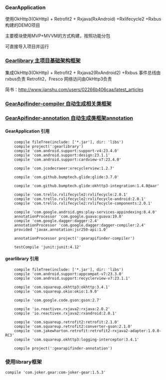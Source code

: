 ### GearApplication 
使用OkHttp3(OkHttp) + Retrofit2 + Rxjava(RxAndroid) +Rxlifecycle2 +Rxbus构建的DEMO项目

主要模块使用MVP+MVVM的方式构建，按照功能分包

可直接导入项目并运行
### [Gearlibrary 主项目基础架构框架](https://github.com/hackerlc/GearApplication/tree/master/gearlibrary)
集成OkHttp3(OkHttp) + Retrofit2 + Rxjava2(RxAndroid2) +Rxbus
事件总线由rxbus负责
Retrofit2，Fresco 网络访问由OkHttp3负责

简书：http://www.jianshu.com/users/02266b406caa/latest_articles

### [GearApifinder-compiler 自动生成相关类框架](https://github.com/hackerlc/GearApplication/tree/master/gearapifinder-compiler)
### [GearApifinder-annotation 自动生成类框架annotation](https://github.com/hackerlc/GearApplication/tree/master/gearapifinder-annotation)
#### GearApplication 引用
````
    compile fileTree(include: ['*.jar'], dir: 'libs')
    compile project(':gearlibrary')
    compile 'com.android.support:support-v4:23.4.0'
    compile 'com.android.support:design:23.1.1'
    compile 'com.android.support:cardview-v7:23.4.0'
    
    compile 'com.jcodecraeer:xrecyclerview:1.2.7'
    
    compile 'com.github.bumptech.glide:glide:3.7.0'
  
    compile 'com.github.bumptech.glide:okhttp3-integration:1.4.0@aar'
    
    compile 'com.trello.rxlifecycle2:rxlifecycle:2.0.1'
    compile 'com.trello.rxlifecycle2:rxlifecycle-android:2.0.1'
    compile 'com.trello.rxlifecycle2:rxlifecycle-components:2.0.1'
    
    compile 'com.google.android.gms:play-services-appindexing:8.4.0'
    annotationProcessor 'com.google.guava:guava:19.0'
    compile 'com.google.dagger:dagger:2.4'
    annotationProcessor 'com.google.dagger:dagger-compiler:2.4'
    provided 'javax.annotation:jsr250-api:1.0'
    
    annotationProcessor project(':gearapifinder-compiler')
    
    testCompile 'junit:junit:4.12'
````
#### gearlibrary 引用
```
    compile fileTree(include: ['*.jar'], dir: 'libs')
    compile 'com.android.support:appcompat-v7:23.3.0'
    compile 'com.android.support:recyclerview-v7:23.1.1'
    
    compile 'com.squareup.okhttp3:okhttp:3.4.1'
    compile 'com.squareup.okio:okio:1.9.0'
    
    compile 'com.google.code.gson:gson:2.7'
    
    compile 'io.reactivex.rxjava2:rxjava:2.0.2'
    compile 'io.reactivex.rxjava2:rxandroid:2.0.1'

    compile 'com.squareup.retrofit2:retrofit:2.1.0'
    compile 'com.squareup.retrofit2:converter-gson:2.1.0'
    compile 'com.jakewharton.retrofit:retrofit2-rxjava2-adapter:1.0.0-RC3'
    compile 'com.squareup.okhttp3:logging-interceptor:3.4.1'
    
    compile project(':gearapifinder-annotation')
```

### 使用library框架

```
compile 'com.joker.gear:com-joker-gear:1.5.3'
```
